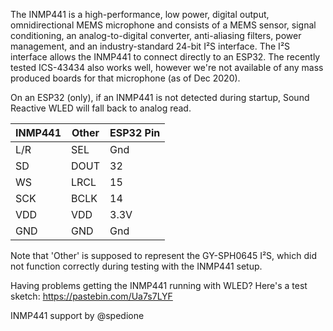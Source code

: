 The INMP441 is a high-performance, low power, digital output, omnidirectional MEMS microphone and consists of a MEMS sensor, signal conditioning, an analog-to-digital converter, anti-aliasing filters, power management, and an industry-standard 24-bit I²S interface. The I²S interface allows the INMP441 to connect directly to an ESP32. The recently tested ICS-43434 also works well, however we're not available of any mass produced boards for that microphone (as of Dec 2020).

On an ESP32 (only), if an INMP441 is not detected during startup, Sound Reactive WLED will fall back to analog read.

| INMP441 | Other | ESP32 Pin
| ---- | ---- | ----
| L/R | SEL | Gnd
| SD | DOUT | 32
| WS | LRCL | 15
| SCK | BCLK | 14
| VDD | VDD | 3.3V
| GND | GND | Gnd

Note that 'Other' is supposed to represent the GY-SPH0645 I²S, which did not function correctly during testing with the INMP441 setup.

Having problems getting the INMP441 running with WLED? Here's a test sketch: https://pastebin.com/Ua7s7LYF

INMP441 support by @spedione